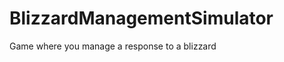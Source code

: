 BlizzardManagementSimulator
===========================

Game where you manage a response to a blizzard